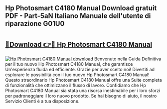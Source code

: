 ## Hp Photosmart C4180 Manual Download gratuit PDF - Part-5aN Italiano Manuale dell'utente di riparazione G01U0

# <h2><a href="http://dfa5ys.blite.top/?on=Hp+Photosmart+C4180+Manual">🔗Download 👉🔴 Hp Photosmart C4180 Manual</a></h2>

[![Hp Photosmart C4180 Manual download](https://i.imgur.com/lujVjoI.png)](http://dfa5ys.blite.top/?on=Hp+Photosmart+C4180+Manual)
Benvenuto nella Guida Definitiva per il tuo nuovo Hp Photosmart C4180 Manual, che garantisce Un'esperienza fluida ed efficiente. Grazie per aver scelto noi! Divertiti ad esplorare le possibilità con il tuo nuovo Hp Photosmart C4180 Manual! Questo straordinario Hp Photosmart C4180 Manual offre una Suite completa di funzionalità che ottimizzano il flusso di lavoro. Confidiamo che Hp Photosmart C4180 Manual sia stata una risorsa inestimabile per i loro sforzi per padroneggiare il loro nuovo prodotto. Se hai bisogno di aiuto, il nostro Servizio Clienti è a tua disposizione.
